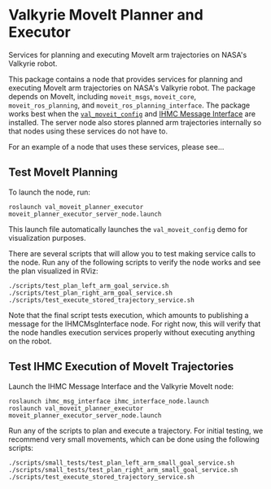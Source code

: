 # Valkyrie MoveIt Planner and Executor
Services for planning and executing MoveIt arm trajectories on NASA's Valkyrie robot.

This package contains a node that provides services for planning and executing MoveIt arm trajectories on NASA's Valkyrie robot.  The package depends on MoveIt, including `moveit_msgs`, `moveit_core`, `moveit_ros_planning`, and `moveit_ros_planning_interface`.  The package works best when the [`val_moveit_config`](https://js-er-code.jsc.nasa.gov/vs/val_moveit_config) and [IHMC Message Interface](https://github.com/esheetz/IHMCMsgInterface) are installed.  The server node also stores planned arm trajectories internally so that nodes using these services do not have to.

For an example of a node that uses these services, please see...



## Test MoveIt Planning
To launch the node, run:
```
roslaunch val_moveit_planner_executor moveit_planner_executor_server_node.launch
```
This launch file automatically launches the `val_moveit_config` demo for visualization purposes.

There are several scripts that will allow you to test making service calls to the node.  Run any of the following scripts to verify the node works and see the plan visualized in RViz:
```
./scripts/test_plan_left_arm_goal_service.sh
./scripts/test_plan_right_arm_goal_service.sh
./scripts/test_execute_stored_trajectory_service.sh
```
Note that the final script tests execution, which amounts to publishing a message for the IHMCMsgInterface node.  For right now, this will verify that the node handles execution services properly without executing anything on the robot.



## Test IHMC Execution of MoveIt Trajectories
Launch the IHMC Message Interface and the Valkyrie MoveIt node:
```
roslaunch ihmc_msg_interface ihmc_interface_node.launch
roslaunch val_moveit_planner_executor moveit_planner_executor_server_node.launch
```

Run any of the scripts to plan and execute a trajectory.  For initial testing, we recommend very small movements, which can be done using the following scripts:
```
./scripts/small_tests/test_plan_left_arm_small_goal_service.sh
./scripts/small_tests/test_plan_right_arm_small_goal_service.sh
./scripts/test_execute_stored_trajectory_service.sh
```
